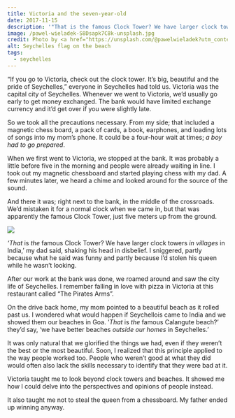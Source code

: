 ```yaml
---
title: Victoria and the seven-year-old
date: 2017-11-15
description: '"That is the famous Clock Tower? We have larger clock towers in villages in India," my dad said, shaking his head in disbelief.'
image: /pawel-wieladek-S8Dsapk7C8k-unsplash.jpg
credit: Photo by <a href="https://unsplash.com/@pawelwieladek?utm_content=creditCopyText&utm_medium=referral&utm_source=unsplash">Paweł Wielądek</a> on <a href="https://unsplash.com/photos/a-flag-on-a-beach-S8Dsapk7C8k?utm_content=creditCopyText&utm_medium=referral&utm_source=unsplash">Unsplash</a>
alt: Seychelles flag on the beach
tags:
  - seychelles
---
```

“If you go to Victoria, check out the clock tower. It’s big, beautiful and the pride of Seychelles,” everyone in Seychelles had told us. Victoria was the capital city of Seychelles. Whenever we went to Victoria, we’d usually go early to get money exchanged. The bank would have limited exchange currency and it’d get over if you were slightly late.

So we took all the precautions necessary. From my side; that included a magnetic chess board, a pack of cards, a book, earphones, and loading lots of songs into my mom’s phone. It could be a four-hour wait at times; _a boy had to go prepared_.

When we first went to Victoria, we stopped at the bank. It was probably a little before five in the morning and people were already waiting in line. I took out my magnetic chessboard and started playing chess with my dad. A few minutes later, we heard a chime and looked around for the source of the sound.

And there it was; right next to the bank, in the middle of the crossroads. We’d mistaken it for a normal clock when we came in, but that was apparently the famous Clock Tower, just five meters up from the ground.

![](expection-reality-clock-tower.png)

_‘That_ is _the_ famous Clock Tower? We have larger clock towers _in villages_ in India,’ my dad said, shaking his head in disbelief. I sniggered, partly because what he said was funny and partly because I’d stolen his queen while he wasn’t looking.

After our work at the bank was done, we roamed around and saw the city life of Seychelles. I remember falling in love with pizza in Victoria at this restaurant called “The Pirates Arms”.

On the drive back home, my mom pointed to a beautiful beach as it rolled past us. I wondered what would happen if Seychellois came to India and we showed them our beaches in Goa.
’_That_ is _the_ famous Calangute beach?’ they’d say, ‘we have better beaches _outside our homes_ in Seychelles.’

It was only natural that we glorified the things we had, even if they weren’t the best or the most beautiful. Soon, I realized that this principle applied to the way people worked too. People who weren’t good at what they did would often also lack the skills necessary to identify that they were bad at it.

Victoria taught me to look beyond clock towers and beaches. It showed me how I could delve into the perspectives and opinions of people instead.

It also taught me not to steal the queen from a chessboard. My father ended up winning anyway.
